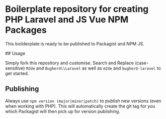 # Boilerplate repository for creating PHP Laravel and JS Vue NPM Packages

This boilderplate is ready to be published to Packagist and NPM JS.

## Usage

Simply fork this repository and customise. Search and Replace (case-sensitive) `M2de` and `Bugherd\\Laravel` as well as `m2de` and `bugherd-laravel` to get started.

## Publishing

Always use `npm version (major|minor|patch)` to publish new versions (even when working with PHP). This will automatically create the git tag for you which Packagist will then pick up for version publishing.
